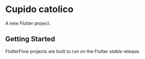 # Cupido catolico

A new Flutter project.

## Getting Started

FlutterFlow projects are built to run on the Flutter _stable_ release.
